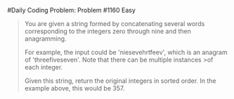 #Daily Coding Problem: Problem \#1160 Easy

> You are given a string formed by concatenating several words corresponding to the integers zero through nine and then anagramming.
>
>For example, the input could be 'niesevehrtfeev', which is an anagram of 'threefiveseven'. Note that there can be multiple instances >of each integer.
>
>Given this string, return the original integers in sorted order. In the example above, this would be 357.
